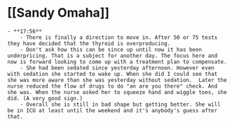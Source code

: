 # [[Sandy Omaha]]
	- **17:56**
		- There is finally a direction to move in. After 50 or 75 tests they have decided that the thyroid is overproducing.
		- Don't ask how this can be since up until now it has been underpricing. That is a subject for another day. The focus here and now is forward looking to come up with a treatment plan to compensate.
		- She had been sedated since yesterday afternoon. However even with sedation she started to wake up. When she did I could see that she was more aware than she was yesterday without sedation.  Later the nurse reduced the flow of drugs to do "an are you there" check. And she was. When the nurse asked her to squeeze hand and wiggle toes, she did. (A very good sign.)
		- Overall she is still in bad shape but getting better. She will be in ICU at least until the weekend and it's anybody's guess after that.